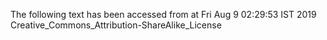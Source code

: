 The following text has been accessed from at Fri Aug 9 02:29:53 IST 2019
Creative_Commons_Attribution-ShareAlike_License
